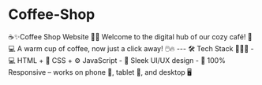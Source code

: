 # Coffee-Shop
 ☕✨Coffee Shop Website 🍰📱    Welcome to the digital hub of our cozy café! 🏡💻 A warm cup of coffee, now just a click away! 🖱️🔥 ---   🛠️ Tech Stack 👨‍💻💡   - 💻 HTML + 🎨 CSS + ⚙️ JavaScript   - 🌈 Sleek UI/UX design   - 📱 100% Responsive – works on phone 📱, tablet 📲, and desktop 🖥️ 
